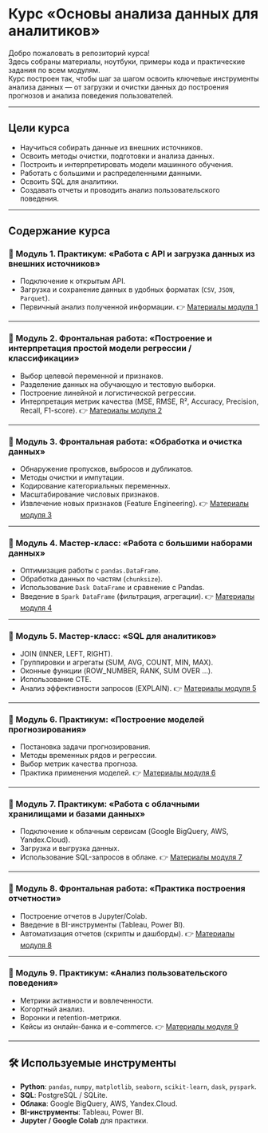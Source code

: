 # Курс «Основы анализа данных для аналитиков»

Добро пожаловать в репозиторий курса!  
Здесь собраны материалы, ноутбуки, примеры кода и практические задания по всем модулям.  
Курс построен так, чтобы шаг за шагом освоить ключевые инструменты анализа данных — от загрузки и очистки данных до построения прогнозов и анализа поведения пользователей.  

---

## Цели курса
- Научиться собирать данные из внешних источников.
- Освоить методы очистки, подготовки и анализа данных.
- Построить и интерпретировать модели машинного обучения.
- Работать с большими и распределенными данными.
- Освоить SQL для аналитики.
- Создавать отчеты и проводить анализ пользовательского поведения.

---

## Содержание курса

### 🔹 Модуль 1. Практикум: «Работа с API и загрузка данных из внешних источников»
- Подключение к открытым API.
- Загрузка и сохранение данных в удобных форматах (`CSV`, `JSON`, `Parquet`).
- Первичный анализ полученной информации.
👉 [Материалы модуля 1](./module_1)

---

### 🔹 Модуль 2. Фронтальная работа: «Построение и интерпретация простой модели регрессии / классификации»
- Выбор целевой переменной и признаков.
- Разделение данных на обучающую и тестовую выборки.
- Построение линейной и логистической регрессии.
- Интерпретация метрик качества (MSE, RMSE, R², Accuracy, Precision, Recall, F1-score).
👉 [Материалы модуля 2](./module_2)

---

### 🔹 Модуль 3. Фронтальная работа: «Обработка и очистка данных»
- Обнаружение пропусков, выбросов и дубликатов.
- Методы очистки и импутации.
- Кодирование категориальных переменных.
- Масштабирование числовых признаков.
- Извлечение новых признаков (Feature Engineering).
👉 [Материалы модуля 3](./module_3)

---

### 🔹 Модуль 4. Мастер-класс: «Работа с большими наборами данных»
- Оптимизация работы с `pandas.DataFrame`.
- Обработка данных по частям (`chunksize`).
- Использование `Dask DataFrame` и сравнение с Pandas.
- Введение в `Spark DataFrame` (фильтрация, агрегации).
👉 [Материалы модуля 4](./module_4)

---

### 🔹 Модуль 5. Мастер-класс: «SQL для аналитиков»
- JOIN (INNER, LEFT, RIGHT).
- Группировки и агрегаты (SUM, AVG, COUNT, MIN, MAX).
- Оконные функции (ROW_NUMBER, RANK, SUM OVER …).
- Использование CTE.
- Анализ эффективности запросов (EXPLAIN).
👉 [Материалы модуля 5](./module_5)

---

### 🔹 Модуль 6. Практикум: «Построение моделей прогнозирования»
- Постановка задачи прогнозирования.
- Методы временных рядов и регрессии.
- Выбор метрик качества прогноза.
- Практика применения моделей.
👉 [Материалы модуля 6](./module_6)

---

### 🔹 Модуль 7. Практикум: «Работа с облачными хранилищами и базами данных»
- Подключение к облачным сервисам (Google BigQuery, AWS, Yandex.Cloud).
- Загрузка и выгрузка данных.
- Использование SQL-запросов в облаке.
👉 [Материалы модуля 7](./module_7)

---

### 🔹 Модуль 8. Фронтальная работа: «Практика построения отчетности»
- Построение отчетов в Jupyter/Colab.
- Введение в BI-инструменты (Tableau, Power BI).
- Автоматизация отчетов (скрипты и дашборды).
👉 [Материалы модуля 8](./module_8)

---

### 🔹 Модуль 9. Практикум: «Анализ пользовательского поведения»
- Метрики активности и вовлеченности.
- Когортный анализ.
- Воронки и retention-метрики.
- Кейсы из онлайн-банка и e-commerce.
👉 [Материалы модуля 9](./module_9)

---

## 🛠 Используемые инструменты
- **Python**: `pandas`, `numpy`, `matplotlib`, `seaborn`, `scikit-learn`, `dask`, `pyspark`.
- **SQL**: PostgreSQL / SQLite.
- **Облака**: Google BigQuery, AWS, Yandex.Cloud.
- **BI-инструменты**: Tableau, Power BI.
- **Jupyter / Google Colab** для практики.
